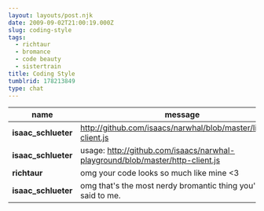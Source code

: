 ```yaml
---
layout: layouts/post.njk
date: 2009-09-02T21:00:19.000Z
slug: coding-style
tags:
  - richtaur
  - bromance
  - code beauty
  - sistertrain
title: Coding Style
tumblrid: 178213849
type: chat
---
```

|name|message|
|-----|-----|
| **isaac_schlueter** | http://github.com/isaacs/narwhal/blob/master/lib/http-client.js |
| **isaac_schlueter** | usage: http://github.com/isaacs/narwhal-playground/blob/master/http-client.js |
| **richtaur** | omg your code looks so much like mine <3 |
| **isaac_schlueter** | omg that's the most nerdy bromantic thing you've ever said to me. |
